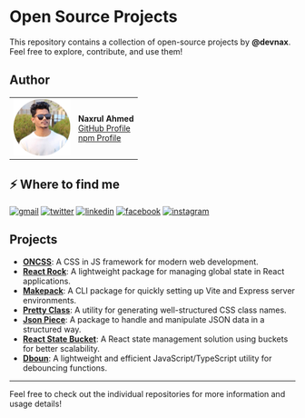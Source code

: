 # Open Source Projects

This repository contains a collection of open-source projects by **@devnax**. Feel free to explore, contribute, and use them!

## Author

<table>
  <tr>
    <td>
      <img src="https://raw.githubusercontent.com/devnax/devnax/main/me-circle-200.png" alt="devnax" width="100" height="100">
    </td>
    <td>
      <strong>Naxrul Ahmed</strong><br>
      <a href="https://github.com/devnax">GitHub Profile</a><br>
      <a href="https://www.npmjs.com/~devnax">npm Profile</a><br>
    </td>
  </tr>
</table>

<h2>⚡️ Where to find me</h2>

<p><a target="_blank" href="mailto:devnaxrul@gmail.com" style="display: inline-block;"><img src="https://img.shields.io/badge/-Email-05122A?style=for-the-badge&logo=gmail&logoColor=white&color=orange" alt="gmail" /></a>
<a target="_blank" href="https://twitter.com/devnaxx" style="display: inline-block;"><img src="https://img.shields.io/badge/twitter-x?style=for-the-badge&logo=x&logoColor=white&color=%230f1419" alt="twitter" /></a>
<a target="_blank" href="https://www.linkedin.com/in/devnax" style="display: inline-block;"><img src="https://img.shields.io/badge/linkedin-logo?style=for-the-badge&logo=linkedin&logoColor=white&color=%230a77b6" alt="linkedin" /></a>
<a target="_blank" href="https://www.facebook.com/devnax" style="display: inline-block;"><img src="https://img.shields.io/badge/facebook-logo?style=for-the-badge&logo=facebook&logoColor=white&color=%230866ff" alt="facebook" /></a>
<a target="_blank" href="https://www.instagram.com/devnaxx" style="display: inline-block;"><img src="https://img.shields.io/badge/instagram-logo?style=for-the-badge&logo=instagram&logoColor=white&color=%23F35369" alt="instagram" /></a></p>



## Projects

- **[ONCSS](https://github.com/devnax/oncss)**: A CSS in JS framework for modern web development.
- **[React Rock](https://github.com/devnax/react-rock)**: A lightweight package for managing global state in React applications.
- **[Makepack](https://github.com/devnax/makepack)**: A CLI package for quickly setting up Vite and Express server environments.
- **[Pretty Class](https://github.com/devnax/pretty-class)**: A utility for generating well-structured CSS class names.
- **[Json Piece](https://github.com/devnax/json-piece)**: A package to handle and manipulate JSON data in a structured way.
- **[React State Bucket](https://github.com/devnax/react-state-bucket)**: A React state management solution using buckets for better scalability.
- **[Dboun](https://github.com/devnax/dboun)**: A lightweight and efficient JavaScript/TypeScript utility for debouncing functions.
 
---

Feel free to check out the individual repositories for more information and usage details!


